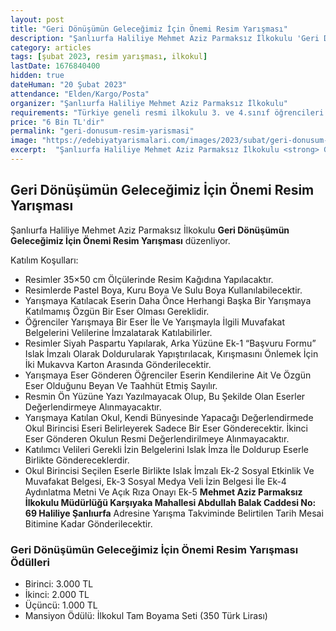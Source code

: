 ```yaml
---
layout: post
title: "Geri Dönüşümün Geleceğimiz İçin Önemi Resim Yarışması"
description: "Şanlıurfa Haliliye Mehmet Aziz Parmaksız İlkokulu 'Geri Dönüşümün Geleceğimiz İçin Önemi Resim Yarışması' düzenliyor."
category: articles
tags: [şubat 2023, resim yarışması, ilkokul]
lastDate: 1676840400
hidden: true
dateHuman: "20 Şubat 2023"
attendance: "Elden/Kargo/Posta"
organizer: "Şanlıurfa Haliliye Mehmet Aziz Parmaksız İlkokulu"
requirements: "Türkiye geneli resmi ilkokulu 3. ve 4.sınıf öğrencileri katılabilir."
price: "6 Bin TL'dir"
permalink: "geri-donusum-resim-yarismasi"
image: "https://edebiyatyarismalari.com/images/2023/subat/geri-donusum-resim-yarismasi.jpg"
excerpt:  "Şanlıurfa Haliliye Mehmet Aziz Parmaksız İlkokulu <strong> Geri Dönüşümün Geleceğimiz İçin Önemi Resim Yarışması </strong> düzenliyor."
---
```


## Geri Dönüşümün Geleceğimiz İçin Önemi Resim Yarışması
Şanlıurfa Haliliye Mehmet Aziz Parmaksız İlkokulu **Geri Dönüşümün Geleceğimiz İçin Önemi Resim Yarışması** düzenliyor.  

Katılım Koşulları:
- Resimler 35×50 cm Ölçülerinde Resim Kağıdına Yapılacaktır.
- Resimlerde Pastel Boya, Kuru Boya Ve Sulu Boya Kullanılabilecektir.
- Yarışmaya Katılacak Eserin Daha Önce Herhangi Başka Bir Yarışmaya Katılmamış Özgün Bir Eser Olması Gereklidir.
- Öğrenciler Yarışmaya Bir Eser İle Ve Yarışmayla İlgili Muvafakat Belgelerini Velilerine İmzalatarak Katılabilirler.
- Resimler Siyah Paspartu Yapılarak, Arka Yüzüne Ek-1 “Başvuru Formu” Islak İmzalı Olarak Doldurularak Yapıştırılacak, Kırışmasını Önlemek İçin İki Mukavva Karton Arasında Gönderilecektir.
- Yarışmaya Eser Gönderen Öğrenciler Eserin Kendilerine Ait Ve Özgün Eser Olduğunu Beyan Ve Taahhüt Etmiş Sayılır.
- Resmin Ön Yüzüne Yazı Yazılmayacak Olup, Bu Şekilde Olan Eserler Değerlendirmeye Alınmayacaktır.
- Yarışmaya Katılan Okul, Kendi Bünyesinde Yapacağı Değerlendirmede Okul Birincisi Eseri Belirleyerek Sadece Bir Eser Gönderecektir. İkinci Eser Gönderen Okulun Resmi Değerlendirilmeye Alınmayacaktır.
- Katılımcı Velileri Gerekli İzin Belgelerini Islak İmza İle Doldurup Eserle Birlikte Göndereceklerdir.
- Okul Birincisi Seçilen Eserle Birlikte Islak İmzalı Ek-2 Sosyal Etkinlik Ve Muvafakat Belgesi, Ek-3 Sosyal Medya Veli İzin Belgesi İle Ek-4 Aydınlatma Metni Ve Açık Rıza Onayı Ek-5 **Mehmet Aziz Parmaksız İlkokulu Müdürlüğü Karşıyaka Mahallesi Abdullah Balak Caddesi No: 69 Haliliye Şanlıurfa** Adresine Yarışma Takviminde Belirtilen Tarih Mesai Bitimine Kadar Gönderilecektir.


### Geri Dönüşümün Geleceğimiz İçin Önemi Resim Yarışması Ödülleri
- Birinci: 3.000 TL
- İkinci: 2.000 TL
- Üçüncü: 1.000 TL
- Mansiyon Ödülü: İlkokul Tam Boyama Seti (350 Türk Lirası)